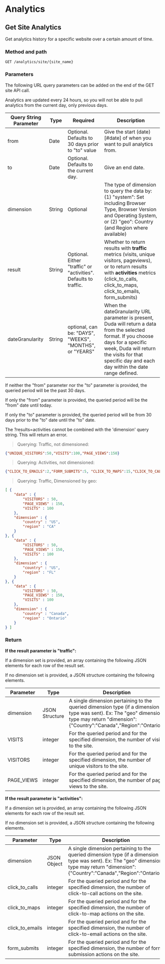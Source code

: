 # Analytics
## Get Site Analytics

Get analytics history for a specific website over a certain amount of time.

### Method and path
`GET /analytics/site/{site_name}`

### Parameters
The following URL query parameters can be added on the end of the GET site API call.

Analytics are updated every 24 hours, so you will not be able to pull analytics from the current day, only previous days.

Query String Parameter | Type | Required | Description
---------- | ---------- | ---------- | ----------
from | Date | Optional. Defaults to 30 days prior to "to" value | Give the start (date)[#date] of when you want to pull analytics from.
to | Date | Optional. Defaults to the current day. | Give an end date.
dimension | String | Optional | The type of dimension to query the data by: (1) "system": Set including Browser Type, Browser Version and Operating System, or (2) "geo": Country (and Region where available)
result | String | Optional. Either "traffic" or "activities". Defaults to traffic. | Whether to return results with **traffic** metrics (visits, unique visitors, pageviews), or to return results with **activities** metrics (click_to_calls, click_to_maps, click_to_emails, form_submits)
dateGranularity | String | optional, can be: "DAYS", "WEEKS", "MONTHS", or "YEARS" | When the dateGranularity URL parameter is present, Duda will return a data from the selected format. If you choose days for a specific week, Duda will return the visits for that specific day and each day within the date range defined. 

If neither the "from" parameter nor the "to" parameter is provided, the queried period will be the past 30 days. 

If only the "from" parameter is provided, the queried period will be the "from" date until today.

If only the "to" parameter is provided, the queried period will be from 30 days prior to the "to" date until the "to" date.

<aside class="warning">The ?results=activities cannot be combined with the 'dimension' query string. This will return an error.</aside>

> Querying: Traffic, not dimensioned:

```json
{"UNIQUE_VISITORS":50,"VISITS":100,"PAGE_VIEWS":150}
```

> Querying: Activities, not dimensioned:

```json
{"CLICK_TO_EMAILS":2,"FORM_SUBMITS":5, "CLICK_TO_MAPS":15,"CLICK_TO_CALLS":20}
```

> Querying: Traffic, Dimensioned by geo:

```json
[ {
    "data" : {
        "VISITORS" : 50,
        "PAGE_VIEWS" : 150,
        "VISITS" : 100
    },
    "dimension" : {
        "country" : "US",
        "region" : "CA"
    }
}, {
    "data" : {
        "VISITORS" : 50,
        "PAGE_VIEWS" : 150,
        "VISITS" : 100
    },
    "dimension" : {
        "country" : "US",
        "region" : "FL"
    }
}, {
    "data" : {
        "VISITORS" : 50,
        "PAGE_VIEWS" : 150,
        "VISITS" : 100
    },
    "dimension" : {
        "country" : "Canada",
        "region" : "Ontario"
    }
} ]
```

### Return
**If the result parameter is "traffic":**

If a dimension set is provided, an array containing the following JSON elements for each row of the result set.

If no dimension set is provided, a JSON structure containing the following elements.

Parameter | Type | Description
---------- | ---------- | ----------
dimension | JSON Structure | A single dimension pertaining to the queried dimension type (if a dimension type was sent). Ex: The "geo" dimension type may return "dimension":{"Country":"Canada","Region":"Ontario"}
VISITS | integer | For the queried period and for the specified dimension, the number of visits to the site.
VISITORS | integer | For the queried period and for the specified dimension, the number of unique visitors to the site.
PAGE_VIEWS | integer | For the queried period and for the specified dimension, the number of page views to the site.

**If the result parameter is "activities":**

If a dimension set is provided, an array containing the following JSON elements for each row of the result set.

If no dimension set is provided, a JSON structure containing the following elements.

Parameter | Type | Description
---------- | ---------- | ----------
dimension | JSON Object | A single dimension pertaining to the queried dimension type (if a dimension type was sent). Ex: The "geo" dimension type may return "dimension":{"Country":"Canada","Region":"Ontario"}
click_to_calls | integer | For the queried period and for the specified dimension, the number of click-to-call actions on the site.
click_to_maps | integer | For the queried period and for the specified dimension, the number of click-to-map actions on the site.
click_to_emails | integer | For the queried period and for the specified dimension, the number of click-to-email actions on the site.
form_submits | integer | For the queried period and for the specified dimension, the number of form submission actions on the site.


